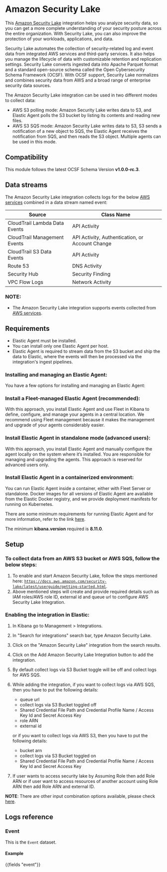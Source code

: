 # Amazon Security Lake

This [Amazon Security Lake](https://aws.amazon.com/security-lake/) integration helps you analyze security data, so you can get a more complete understanding of your security posture across the entire organization. With Security Lake, you can also improve the protection of your workloads, applications, and data.

Security Lake automates the collection of security-related log and event data from integrated AWS services and third-party services. It also helps you manage the lifecycle of data with customizable retention and replication settings. Security Lake converts ingested data into Apache Parquet format and a standard open-source schema called the Open Cybersecurity Schema Framework (OCSF). With OCSF support, Security Lake normalizes and combines security data from AWS and a broad range of enterprise security data sources.

The Amazon Security Lake integration can be used in two different modes to collect data:
- AWS S3 polling mode: Amazon Security Lake writes data to S3, and Elastic Agent polls the S3 bucket by listing its contents and reading new files.
- AWS S3 SQS mode: Amazon Security Lake writes data to S3, S3 sends a notification of a new object to SQS, the Elastic Agent receives the notification from SQS, and then reads the S3 object. Multiple agents can be used in this mode.

## Compatibility

This module follows the latest OCSF Schema Version **v1.0.0-rc.3**.

## Data streams

The Amazon Security Lake integration collects logs for the below [AWS services](https://docs.aws.amazon.com/security-lake/latest/userguide/open-cybersecurity-schema-framework.html) combined in a data stream named event:

| Source                              | Class Name                                          |
|-------------------------------------|-----------------------------------------------------|
| CloudTrail Lambda Data Events       | API Activity                                        |
| CloudTrail Management Events        | API Activity, Authentication, or Account Change     |
| CloudTrail S3 Data Events           | API Activity                                        |
| Route 53                            | DNS Activity                                        |
| Security Hub                        | Security Finding                                    |
| VPC Flow Logs                       | Network Activity                                    |

### **NOTE**:
- The Amazon Security Lake integration supports events collected from [AWS services](https://docs.aws.amazon.com/security-lake/latest/userguide/internal-sources.html).

## Requirements

- Elastic Agent must be installed.
- You can install only one Elastic Agent per host.
- Elastic Agent is required to stream data from the S3 bucket and ship the data to Elastic, where the events will then be processed via the integration's ingest pipelines.

### Installing and managing an Elastic Agent:

You have a few options for installing and managing an Elastic Agent:

### Install a Fleet-managed Elastic Agent (recommended):

With this approach, you install Elastic Agent and use Fleet in Kibana to define, configure, and manage your agents in a central location. We recommend using Fleet management because it makes the management and upgrade of your agents considerably easier.

### Install Elastic Agent in standalone mode (advanced users):

With this approach, you install Elastic Agent and manually configure the agent locally on the system where it’s installed. You are responsible for managing and upgrading the agents. This approach is reserved for advanced users only.

### Install Elastic Agent in a containerized environment:

You can run Elastic Agent inside a container, either with Fleet Server or standalone. Docker images for all versions of Elastic Agent are available from the Elastic Docker registry, and we provide deployment manifests for running on Kubernetes.

There are some minimum requirements for running Elastic Agent and for more information, refer to the link [here](https://www.elastic.co/guide/en/fleet/current/elastic-agent-installation.html).

The minimum **kibana.version** required is **8.11.0**.

## Setup

### To collect data from an AWS S3 bucket or AWS SQS, follow the below steps:

1. To enable and start Amazon Security Lake, follow the steps mentioned here: [`https://docs.aws.amazon.com/security-lake/latest/userguide/getting-started.html`](https://docs.aws.amazon.com/security-lake/latest/userguide/getting-started.html).
2. Above mentioned steps will create and provide required details such as IAM roles/AWS role ID, external id and queue url to configure AWS Security Lake Integration.

### Enabling the integration in Elastic:

1. In Kibana go to Management > Integrations.
2. In "Search for integrations" search bar, type Amazon Security Lake.
3. Click on the "Amazon Security Lake" integration from the search results.
4. Click on the Add Amazon Security Lake Integration button to add the integration.
5. By default collect logs via S3 Bucket toggle will be off and collect logs for AWS SQS.
6. While adding the integration, if you want to collect logs via AWS SQS, then you have to put the following details:
   - queue url
   - collect logs via S3 Bucket toggled off
   - Shared Credential File Path and Credential Profile Name / Access Key Id and Secret Access Key
   - role ARN
   - external id

   or if you want to collect logs via AWS S3, then you have to put the following details:
   - bucket arn
   - collect logs via S3 Bucket toggled on
   - Shared Credential File Path and Credential Profile Name / Access Key Id and Secret Access Key
7. If user wants to access security lake by Assuming Role then add Role ARN or if user want to access resources of another account using Role ARN then add Role ARN and external ID.

**NOTE**: There are other input combination options available, please check [here](https://www.elastic.co/guide/en/beats/filebeat/current/filebeat-input-aws-s3.html).

## Logs reference

### Event

This is the `Event` dataset.

#### Example

{{fields "event"}}